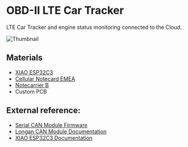 # OBD-II LTE Car Tracker
LTE Car Tracker and engine status monitoring connected to the Cloud.

![Thumbnail]()

## Materials

- [XIAO ESP32C3](https://www.seeedstudio.com/Seeed-XIAO-ESP32C3-p-5431.html)
- [Cellular Notecard EMEA](https://shop.blues.com/products/notecard?variant=43940458856689)
- [Notecarrier B](https://shop.blues.com/collections/notecarrier/products/carr-b)
- Custom PCB

## External reference:

- [Serial CAN Module Firmware](https://github.com/Longan-Labs/Serial_CAN_Bus)
- [Longan CAN Module Documentation](https://docs.longan-labs.cc/1030001/)
- [XIAO ESP32C3 Documentation](https://wiki.seeedstudio.com/XIAO_ESP32C3_Getting_Started/)